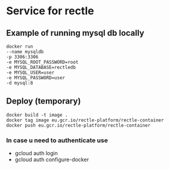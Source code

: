 # Service for rectle

## Example of running mysql db locally

``` 
docker run 
--name mysqldb 
-p 3306:3306 
-e MYSQL_ROOT_PASSWORD=root 
-e MYSQL_DATABASE=rectledb 
-e MYSQL_USER=user 
-e MYSQL_PASSWORD=user 
-d mysql:8 
```

## Deploy (temporary)
```
docker build -t image .
docker tag image eu.gcr.io/rectle-platform/rectle-container
docker push eu.gcr.io/rectle-platform/rectle-container
```
### In case u need to authenticate use 
* gcloud auth login 
* gcloud auth configure-docker

